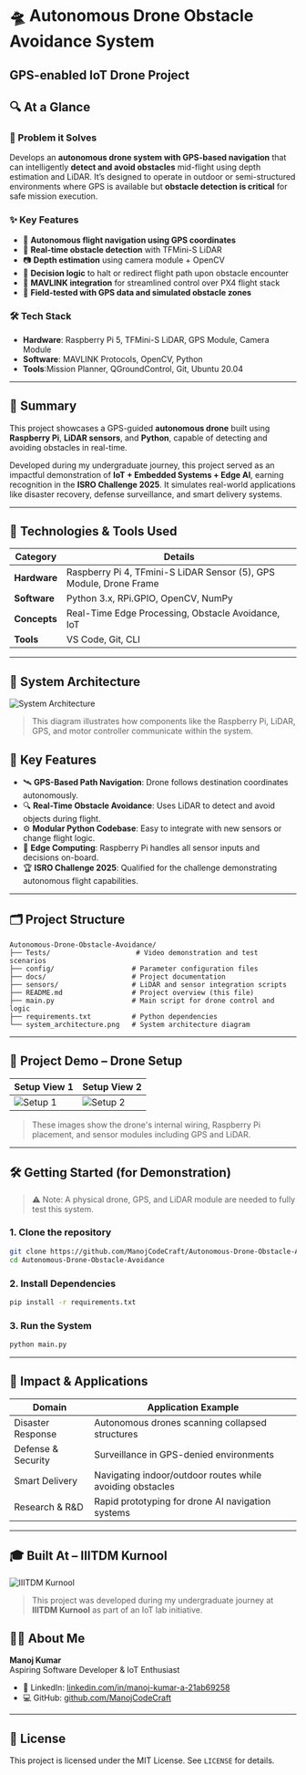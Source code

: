 # 🛸 Autonomous Drone Obstacle Avoidance System

GPS-enabled IoT Drone Project 
---
## 🔍 At a Glance

### 🧩 Problem it Solves
Develops an **autonomous drone system with GPS-based navigation** that can intelligently **detect and avoid obstacles** mid-flight using depth estimation and LiDAR. It’s designed to operate in outdoor or semi-structured environments where GPS is available but **obstacle detection is critical** for safe mission execution.

### ✨ Key Features
- 🚁 **Autonomous flight navigation using GPS coordinates**
- 🧱 **Real-time obstacle detection** with TFMini-S LiDAR
- 📷 **Depth estimation** using camera module + OpenCV
- 🧠 **Decision logic** to halt or redirect flight path upon obstacle encounter
- 🔌 **MAVLINK integration** for streamlined control over PX4 flight stack
- 🧪 **Field-tested with GPS data and simulated obstacle zones**

### 🛠️ Tech Stack
- **Hardware**: Raspberry Pi 5, TFMini-S LiDAR, GPS Module, Camera Module  
- **Software**: MAVLINK Protocols, OpenCV, Python  
- **Tools**:Mission Planner, QGroundControl, Git, Ubuntu 20.04  
---
## 🧠 Summary

This project showcases a GPS-guided **autonomous drone** built using **Raspberry Pi**, **LiDAR sensors**, and **Python**, capable of detecting and avoiding obstacles in real-time.

Developed during my undergraduate journey, this project served as an impactful demonstration of **IoT + Embedded Systems + Edge AI**, earning recognition in the **ISRO Challenge 2025**. It simulates real-world applications like disaster recovery, defense surveillance, and smart delivery systems.

---

## 🔧 Technologies & Tools Used

| Category       | Details                                                   |
|----------------|-----------------------------------------------------------|
| **Hardware**   | Raspberry Pi 4, TFmini-S LiDAR Sensor (5), GPS Module, Drone Frame |
| **Software**   | Python 3.x, RPi.GPIO, OpenCV, NumPy                        |
| **Concepts**   | Real-Time Edge Processing, Obstacle Avoidance, IoT        |
| **Tools**      | VS Code, Git, CLI                                          |

---
## 🧭 System Architecture

![System Architecture](images/system_architecture.png)

> This diagram illustrates how components like the Raspberry Pi, LiDAR, GPS, and motor controller communicate within the system.

## 🚀 Key Features

- 🛰️ **GPS-Based Path Navigation**: Drone follows destination coordinates autonomously.
- 🔍 **Real-Time Obstacle Avoidance**: Uses LiDAR to detect and avoid objects during flight.
- ⚙️ **Modular Python Codebase**: Easy to integrate with new sensors or change flight logic.
- 🧠 **Edge Computing**: Raspberry Pi handles all sensor inputs and decisions on-board.
- 🏆 **ISRO Challenge 2025**: Qualified for the challenge demonstrating autonomous flight capabilities.

---

## 🗂️ Project Structure

```
Autonomous-Drone-Obstacle-Avoidance/
├── Tests/                     # Video demonstration and test scenarios
├── config/                   # Parameter configuration files
├── docs/                     # Project documentation
├── sensors/                  # LiDAR and sensor integration scripts
├── README.md                 # Project overview (this file)
├── main.py                   # Main script for drone control and logic
├── requirements.txt          # Python dependencies
└── system_architecture.png   # System architecture diagram
```

---

## 📸 Project Demo – Drone Setup

| Setup View 1 | Setup View 2 |
|--------------|--------------|
| ![Setup 1](images/drone_setup1.jpg) | ![Setup 2](images/drone_setup2.jpg) |

> These images show the drone's internal wiring, Raspberry Pi placement, and sensor modules including GPS and LiDAR.

---

## 🛠️ Getting Started (for Demonstration)

> ⚠️ Note: A physical drone, GPS, and LiDAR module are needed to fully test this system.

### 1. Clone the repository

```bash
git clone https://github.com/ManojCodeCraft/Autonomous-Drone-Obstacle-Avoidance.git
cd Autonomous-Drone-Obstacle-Avoidance
```

### 2. Install Dependencies

```bash
pip install -r requirements.txt
```

### 3. Run the System

```bash
python main.py
```

---

## 🎯 Impact & Applications

| Domain             | Application Example                                       |
|--------------------|-----------------------------------------------------------|
| Disaster Response  | Autonomous drones scanning collapsed structures           |
| Defense & Security | Surveillance in GPS-denied environments                   |
| Smart Delivery     | Navigating indoor/outdoor routes while avoiding obstacles |
| Research & R&D     | Rapid prototyping for drone AI navigation systems         |

---

## 🎓 Built At – IIITDM Kurnool

![IIITDM Kurnool](images/IIITDM.jpg)

> This project was developed during my undergraduate journey at **IIITDM Kurnool** as part of an IoT lab initiative.


## 🧑‍💻 About Me

**Manoj Kumar**  
Aspiring Software Developer & IoT Enthusiast
- 🔗 LinkedIn: [linkedin.com/in/manoj-kumar-a-21ab69258](https://www.linkedin.com/in/manoj-kumar-a-21ab69258/)  
- 💻 GitHub: [github.com/ManojCodeCraft](https://github.com/ManojCodeCraft)

---

## 📃 License

This project is licensed under the MIT License. See `LICENSE` for details.

